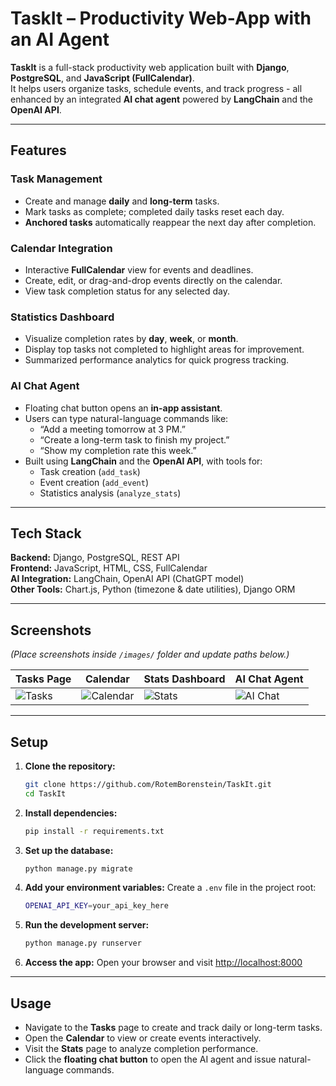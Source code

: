 # TaskIt – Productivity Web-App with an AI Agent

**TaskIt** is a full-stack productivity web application built with **Django**, **PostgreSQL**, and **JavaScript (FullCalendar)**.  
It helps users organize tasks, schedule events, and track progress - all enhanced by an integrated **AI chat agent** powered by **LangChain** and the **OpenAI API**.

---

## Features

### Task Management
- Create and manage **daily** and **long-term** tasks.
- Mark tasks as complete; completed daily tasks reset each day.
- **Anchored tasks** automatically reappear the next day after completion.

### Calendar Integration
- Interactive **FullCalendar** view for events and deadlines.
- Create, edit, or drag-and-drop events directly on the calendar.
- View task completion status for any selected day.

### Statistics Dashboard
- Visualize completion rates by **day**, **week**, or **month**.
- Display top tasks not completed to highlight areas for improvement.
- Summarized performance analytics for quick progress tracking.

### AI Chat Agent
- Floating chat button opens an **in-app assistant**.
- Users can type natural-language commands like:
  - “Add a meeting tomorrow at 3 PM.”
  - “Create a long-term task to finish my project.”
  - “Show my completion rate this week.”
- Built using **LangChain** and the **OpenAI API**, with tools for:
  - Task creation (`add_task`)
  - Event creation (`add_event`)
  - Statistics analysis (`analyze_stats`)

---

## Tech Stack

**Backend:** Django, PostgreSQL, REST API  
**Frontend:** JavaScript, HTML, CSS, FullCalendar  
**AI Integration:** LangChain, OpenAI API (ChatGPT model)  
**Other Tools:** Chart.js, Python (timezone & date utilities), Django ORM

---

## Screenshots

*(Place screenshots inside `/images/` folder and update paths below.)*

| Tasks Page | Calendar | Stats Dashboard | AI Chat Agent |
|-------------|-----------|-----------------|----------------|
| ![Tasks](images/tasks_page.png) | ![Calendar](images/calendar.png) | ![Stats](images/stats_dashboard.png) | ![AI Chat](images/chat_agent.png) |

---

## Setup

1. **Clone the repository:**
   ```bash
   git clone https://github.com/RotemBorenstein/TaskIt.git
   cd TaskIt
   ```

2. **Install dependencies:**
   ```bash
   pip install -r requirements.txt
   ```

3. **Set up the database:**
   ```bash
   python manage.py migrate
   ```

4. **Add your environment variables:**
   Create a `.env` file in the project root:
   ```bash
   OPENAI_API_KEY=your_api_key_here
   ```

5. **Run the development server:**
   ```bash
   python manage.py runserver
   ```

6. **Access the app:**
   Open your browser and visit [http://localhost:8000](http://localhost:8000)

---

## Usage

- Navigate to the **Tasks** page to create and track daily or long-term tasks.
- Open the **Calendar** to view or create events interactively.
- Visit the **Stats** page to analyze completion performance.
- Click the **floating chat button** to open the AI agent and issue natural-language commands.

